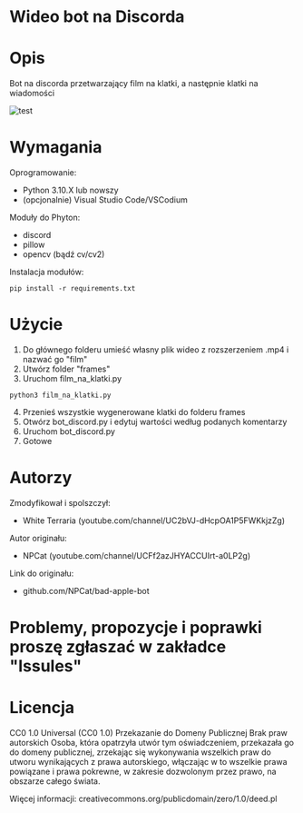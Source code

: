 # Wideo bot na Discorda

# Opis
Bot na discorda przetwarzający film na klatki, a następnie klatki na wiadomości 

![test](https://img.shields.io/badge/Status-Wspierane-brightgreen?style=for-the-badge&logo=appveyor)

# Wymagania
Oprogramowanie:
* Python 3.10.X lub nowszy
* (opcjonalnie) Visual Studio Code/VSCodium

Moduły do Phyton:
* discord
* pillow
* opencv (bądź cv/cv2)

Instalacja modułów:
```
pip install -r requirements.txt
```

# Użycie 
1. Do głównego folderu umieść własny plik wideo z rozszerzeniem .mp4 i nazwać go "film"
2. Utwórz folder "frames"
3. Uruchom film_na_klatki.py
```
python3 film_na_klatki.py
```
4. Przenieś wszystkie wygenerowane klatki do folderu frames
5. Otwórz bot_discord.py i edytuj wartości według podanych komentarzy
6. Uruchom bot_discord.py
7. Gotowe

# Autorzy
Zmodyfikował i spolszczył:
* White Terraria (youtube.com/channel/UC2bVJ-dHcpOA1P5FWKkjzZg)

Autor originału:
* NPCat (youtube.com/channel/UCFf2azJHYACCUIrt-a0LP2g)

Link do originału:
* github.com/NPCat/bad-apple-bot

# Problemy, propozycje i poprawki proszę zgłaszać w zakładce "Issules"

# Licencja
CC0 1.0 Universal (CC0 1.0)
Przekazanie do Domeny Publicznej
Brak praw autorskich
Osoba, która opatrzyła utwór tym oświadczeniem, przekazała go do domeny publicznej, zrzekając się wykonywania wszelkich praw do utworu wynikających z prawa autorskiego, włączając w to wszelkie prawa powiązane i prawa pokrewne, w zakresie dozwolonym przez prawo, na obszarze całego świata.

Więcej informacji: creativecommons.org/publicdomain/zero/1.0/deed.pl




